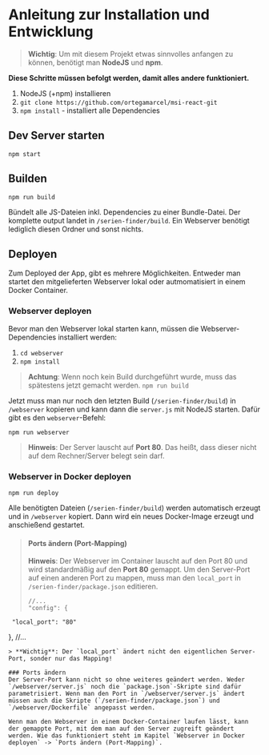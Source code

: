 # Anleitung zur Installation und Entwicklung

> **Wichtig**: Um mit diesem Projekt etwas sinnvolles anfangen zu können, benötigt man **NodeJS** und **npm**.

**Diese Schritte müssen befolgt werden, damit alles andere funktioniert.**

1. NodeJS (+npm) installieren
2. `git clone https://github.com/ortegamarcel/msi-react-git`
2. `npm install` - installiert alle Dependencies



## Dev Server starten

```npm start```

## Builden

```npm run build```

Bündelt alle JS-Dateien inkl. Dependencies zu einer Bundle-Datei. Der komplette output landet in `/serien-finder/build`. Ein Webserver benötigt lediglich diesen Ordner und sonst nichts.

## Deployen

Zum Deployed der App, gibt es mehrere Möglichkeiten. Entweder man startet den mitgelieferten Webserver lokal oder autmomatisiert in einem Docker Container.

### Webserver deployen

Bevor man den Webserver lokal starten kann, müssen die Webserver-Dependencies installiert werden:
1. ```cd webserver```
2. ```npm install```

> **Achtung**: Wenn noch kein Build durchgeführt wurde, muss das spätestens jetzt gemacht werden. 
> ```npm run build```

Jetzt muss man nur noch den letzten Build (`/serien-finder/build`) in `/webserver` kopieren und kann dann die `server.js` mit NodeJS starten.  Dafür gibt es den `webserver`-Befehl:

```npm run webserver``` 

> **Hinweis**: Der Server lauscht auf **Port 80**. Das heißt, dass dieser nicht auf dem Rechner/Server belegt sein darf.

### Webserver in Docker deployen

```npm run deploy```

Alle benötigten Dateien (`/serien-finder/build`) werden automatisch erzeugt und in `/webserver` kopiert. Dann wird ein neues Docker-Image erzeugt und anschießend gestartet.

> #### Ports ändern (Port-Mapping)
> **Hinweis**: Der Webserver im Container lauscht auf den Port 80 und wird standardmäßig auf den **Port 80** gemappt. Um den Server-Port auf einen anderen Port zu mappen, muss man den `local_port` in `/serien-finder/package.json` editieren.
>```
>//...
>"config": {
     "local_port": "80"
  },
  //...
  ```
> **Wichtig**: Der `local_port` ändert nicht den eigentlichen Server-Port, sonder nur das Mapping!

### Ports ändern
Der Server-Port kann nicht so ohne weiteres geändert werden. Weder `/webserver/server.js` noch die `package.json`-Skripte sind dafür parametrisiert. Wenn man den Port in `/webserver/server.js` ändert müssen auch die Skripte (`/serien-finder/package.json`) und `/webserver/Dockerfile` angepasst werden.

Wenn man den Webserver in einem Docker-Container laufen lässt, kann der gemappte Port, mit dem man auf den Server zugreift geändert werden. Wie das funktioniert steht im Kapitel `Webserver in Docker deployen` -> `Ports ändern (Port-Mapping)`.



